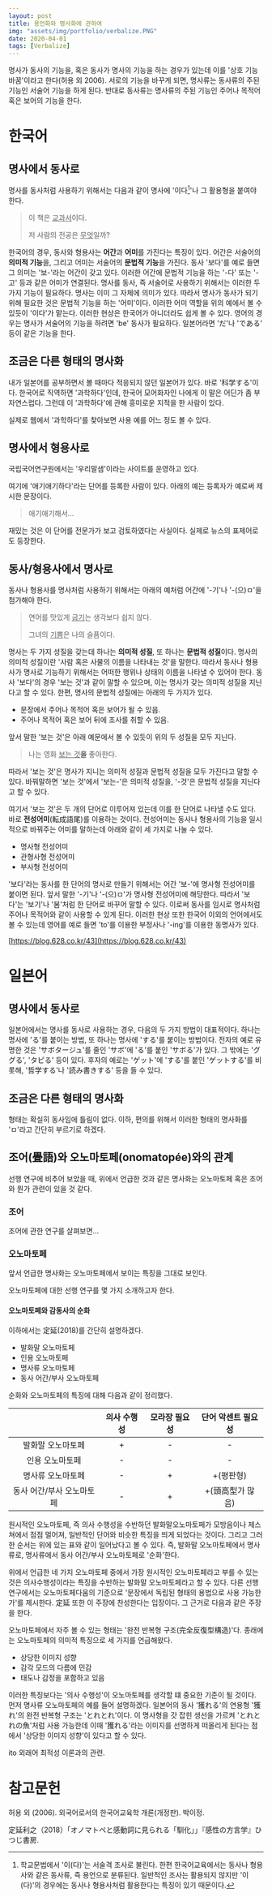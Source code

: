 ```yaml
---
layout: post
title: 용언화와 명사화에 관하여
img: "assets/img/portfolio/verbalize.PNG"
date: 2020-04-01
tags: [Verbalize]
---
```


명사가 동사의 기능을, 혹은 동사가 명사의 기능을 하는 경우가 있는데 이를 '상호 기능바꿈'이라고 한다(허용 외 2006). 서로의 기능을 바꾸게 되면, 명사류는 동사류의 주된 기능인 서술어 기능을 하게 된다. 반대로 동사류는 명사류의 주된 기능인 주어나 목적어 혹은 보어의 기능을 한다.

# 한국어

## 명사에서 동사로

명사를 동사처럼 사용하기 위해서는 다음과 같이 명사에 '이다[^1]'나 그 활용형을 붙여야 한다.

> 이 책은 <u>교과서</u>이다.
>
> 저 사람의 전공은 <u>무엇</u>일까?

한국어의 경우, 동사와 형용사는 **어간**과 **어미**를 가진다는 특징이 있다. 어간은 서술어의 **의미적 기능**을, 그리고 어미는 서술어의 **문법적 기능**을 가진다. 동사 '보다'를 예로 들면 그 의미는 '보-'라는 어간이 갖고 있다. 이러한 어간에 문법적 기능을 하는 '-다' 또는 '-고' 등과 같은 어미가 연결된다. 명사를 동사, 즉 서술어로 사용하기 위해서는 이러한 두 가지 기능이 필요하다. 명사는 이미 그 자체에 의미가 있다. 따라서 명사가 동사가 되기 위해 필요한 것은 문법적 기능을 하는 '어미'이다. 이러한 어미 역할을 위의 예에서 볼 수 있듯이 '이다'가 맡는다. 이러한 현상은 한국어가 아니더라도 쉽게 볼 수 있다. 영어의 경우는 명사가 서술어의 기능을 하려면 'be' 동사가 필요하다. 일본어라면 'だ'나 'である' 등이 같은 기능을 한다.

## 조금은 다른 형태의 명사화

내가 일본어를 공부하면서 볼 때마다 적응되지 않던 일본어가 있다. 바로 '科学する'이다. 한국어로 직역하면 '과학하다'인데, 한국어 모어화자인 나에게 이 말은 어딘가 좀 부자연스럽다. 그런데 이 '과학하다'에 관해 흥미로운 지적을 한 사람이 있다. 

실제로 웹에서 '과학하다'를 찾아보면 사용 예를 어느 정도 볼 수 있다.

## 명사에서 형용사로

국립국어연구원에서는 '우리말샘'이라는 사이트를 운영하고 있다.

여기에 '애기애기하다'라는 단어를 등록한 사람이 있다. 아래의 예는 등록자가 예로써 제시한 문장이다.

> 애기애기해서...

재밌는 것은 이 단어를 전문가가 보고 검토하였다는 사실이다. 실제로 뉴스의 표제어로도 등장한다.

## 동사/형용사에서 명사로

동사나 형용사를 명사처럼 사용하기 위해서는 아래의 예처럼 어간에 '-기'나 '-(으)ㅁ'을 첨가해야 한다.

> 연어를 맛있게 <u>굽기</u>는 생각보다 쉽지 않다.
>
> 그녀의 <u>기쁨</u>은 나의 슬픔이다.

명사는 두 가지 성질을 갖는데 하나는 **의미적 성질**, 또 하나는 **문법적 성질**이다. 명사의 의미적 성질이란 '사람 혹은 사물의 이름을 나타내는 것'을 말한다. 따라서 동사나 형용사가 명사로 기능하기 위해서는 어떠한 행위나 상태의 이름을 나타낼 수 있어야 한다. 동사 '보다'의 경우 '보는 것'과 같이 말할 수 있으며, 이는 명사가 갖는 의미적 성질을 지닌다고 할 수 있다. 한편, 명사의 문법적 성질에는 아래의 두 가지가 있다.

- 문장에서 주어나 목적어 혹은 보어가 될 수 있음.
- 주어나 목적어 혹은 보어 뒤에 조사를 취할 수 있음.

앞서 말한 '보는 것'은 아래 예문에서 볼 수 있듯이 위의 두 성질을 모두 지닌다.

> 나는 영화 <u>보는 것</u>**을** 좋아한다.

 따라서 '보는 것'은 명사가 지니는 의미적 성질과 문법적 성질을 모두 가진다고 말할 수 있다. 바꿔말하면 '보는 것'에서 '보는-'은 의미적 성질을, '-것'은 문법적 성질을 지닌다고 할 수 있다.

여기서 '보는 것'은 두 개의 단어로 이루어져 있는데 이를 한 단어로 나타낼 수도 있다. 바로 **전성어미**(転成語尾)를 이용하는 것이다. 전성어미는 동사나 형용사의 기능을 일시적으로 바꿔주는 어미를 말하는데 아래와 같이 세 가지로 나눌 수 있다.

- 명사형 전성어미
- 관형사형 전성어미
- 부사형 전성어미

'보다'라는 동사를 한 단어의 명사로 만들기 위해서는 어간 '보-'에 명사형 전성어미를 붙이면 된다. 앞서 말한 '-기'나 '-(으)ㅁ'가 명사형 전성어미에 해당한다. 따라서 '보다'는 '보기'나 '봄'처럼 한 단어로 바꾸어 말할 수 있다. 이로써 동사를 임시로 명사처럼 주어나 목적어와 같이 사용할 수 있게 된다. 이러한 현상 또한 한국어 이외의 언어에서도 볼 수 있는데 영어를 예로 들면 'to'를 이용한 부정사나 '-ing'를 이용한 동명사가 있다.

 [https://blog.628.co.kr/43](https://blog.628.co.kr/43)

# 일본어

## 명사에서 동사로

일본어에서는 명사를 동사로 사용하는 경우, 다음의 두 가지 방법이 대표적이다. 하나는 명사에 'る'를 붙이는 방법, 또 하나는 명사에 'する'를 붙이는 방법이다. 전자의 예로 유명한 것은 'サボタージュ'를  줄인 'サボ'에 'る'를 붙인 'サボる'가 있다. 그 밖에는 'ググる', 'タピる' 등이 있다. 후자의 예로는 'ゲット'에 'する'를 붙인 'ゲットする'를 비롯해, '哲学する'나 '読み書きする' 등을 들 수 있다.

## 조금은 다른 형태의 명사화

형태는 확실히 동사임에 틀림이 없다. 이하, 편의를 위해서 이러한 형태의 명사화를 'ㅁ'라고 간단히 부르기로 하겠다.

## 조어(畳語)와 오노마토페(onomatopée)와의 관계

선행 연구에 비추어 보았을 때, 위에서 언급한 것과 같은 명사화는 오노마토페 혹은 조어와 뭔가 관련이 있을 것 같다.

### 조어

조어에 관한 연구를 살펴보면...

### 오노마토페

앞서 언급한 명사화는 오노마토페에서 보이는 특징을 그대로 보인다.

오노마토페에 대한 선행 연구를 몇 가지 소개하고자 한다.

#### 오노마토페와 감동사의 순화

이하에서는 定延(2018)를 간단히 설명하겠다.

- 발화말 오노마토페
- 인용 오노마토페
- 명사류 오노마토페
- 동사 어간/부사 오노마토페

순화와 오노마토페의 특징에 대해 다음과 같이 정리했다.

|                           | 의사 수행성 | 모라장 필요성 | 단어 악센트 필요성 |
| :-----------------------: | :---------: | :-----------: | :----------------: |
|     발화말 오노마토페     |      +      |       -       |         -          |
|      인용 오노마토페      |      -      |       -       |         -          |
|     명사류 오노마토페     |      -      |       +       |     +(평판형)      |
| 동사 어간/부사 오노마토페 |      -      |       +       |  +(頭高型가 많음)  |

원시적인 오노마토페, 즉 의사 수행성을 수반하던 발화말오노마토페가 모방음이나 제스쳐에서 점점 멀어져, 일반적인 단어와 비슷한 특징을 띄게 되었다는 것이다. 그리고 그러한 순서는 위에 있는 표와 같이 일어났다고 볼 수 있다. 즉, 발화말 오노마토페에서 명사류로, 명사류에서 동사 어간/부사 오노마토페로 '순화'한다.

위에서 언급한 네 가지 오노마토페 중에서 가장 원시적인 오노마토페라고 부를 수 있는 것은 의사수행성이라는 특징을 수반하는 발화말 오노마토페라고 할 수 있다. 다른 선행 연구에서는 오노마토페다움의 기준으로 '문장에서 독립된 형태의 용법으로 사용 가능한가'를 제시한다. 定延 또한 이 주장에 찬성한다는 입장이다. 그 근거로 다음과 같은 주장을 한다.

오노마토페에서 자주 볼 수 있는 형태는 '완전 반복형 구조(完全反復型構造)'다. 종래에는 오노마토페의 의미적 특징으로 세 가지를 언급해왔다.

- 상당한 이미지 성향
- 감각 모드의 다름에 민감
- 태도나 감정을 포함하고 있음

이러한 특징보다는 '의사 수행성'이 오노마토페를 생각할 떄 중요한 기준이 될 것이다. 먼저 명사류 오노마토페의 예를 들어 설명하겠다. 일본어의 동사 '獲れる'의 연용형 '獲れ'의 완전 반복형 구조는 'とれとれ'이다. 이 명사형을 갓 잡힌 생선을 가르켜 'とれとれの魚'처럼 사용 가능한데 이때 '獲れる'라는 이미지를 선명하게 떠올리게 된다는 점에서 '상당한 이미지 성향'이 있다고 할 수 있다.



ito 외래어 최적성 이론과의 관련.

# 참고문헌

허용 외 (2006). 외국어로서의 한국어교육학 개론(개정판). 박이정. 

定延利之（2018）「オノマトペと感動詞に見られる「馴化」」『感性の方言学』ひつじ書房.



[^1]: 학교문법에서 '이(다)'는 서술격 조사로 불린다. 한편 한국어교육에서는 동사나 형용사와 같은 동사류, 즉 용언으로 분류된다. 일반적인 조사는 활용되지 않지만 '이(다)'의 경우에는 동사나 형용사처럼 활용한다는 특징이 있기 때문이다.